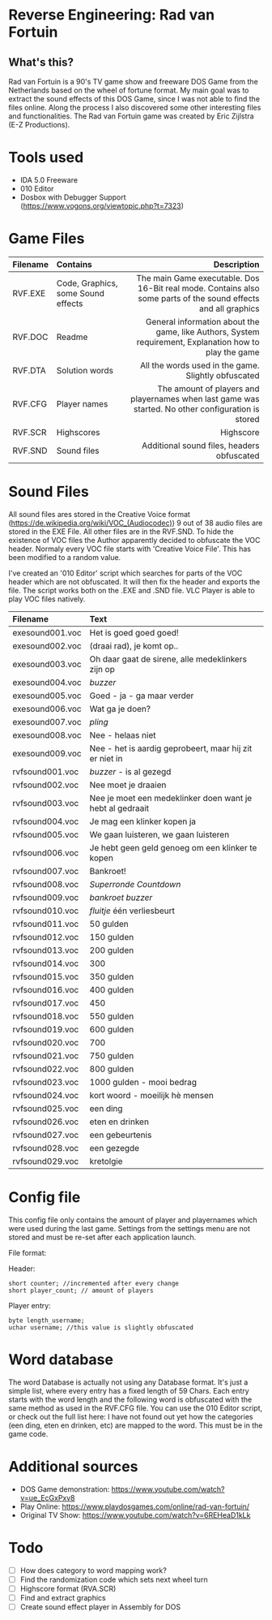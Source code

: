 # Reverse Engineering: Rad van Fortuin

## What's this?

Rad van Fortuin is a 90's TV game show and freeware DOS Game from the Netherlands based on the wheel of fortune format.
My main goal was to extract the sound effects of this DOS Game, since I was not able to find the files online.
Along the process I also discovered some other interesting files and functionalities.
The Rad van Fortuin game was created by Eric Zijlstra (E-Z Productions).

# Tools used

- IDA 5.0 Freeware
- 010 Editor
- Dosbox with Debugger Support (https://www.vogons.org/viewtopic.php?t=7323)

# Game Files

| Filename | Contains | Description |
| :------- | :------- | -------: |
| RVF.EXE | Code, Graphics, some Sound effects | The main Game executable. Dos 16-Bit real mode. Contains also some parts of the sound effects and all graphics |
| RVF.DOC | Readme| General information about the game, like Authors, System requirement, Explanation how to play the game |
| RVF.DTA | Solution words | All the words used in the game. Slightly obfuscated |
| RVF.CFG | Player names | The amount of players and playernames when last game was started. No other configuration is stored |
| RVF.SCR | Highscores | Highscore |
| RVF.SND | Sound files | Additional sound files, headers obfuscated |


# Sound Files

All sound files ares stored in the Creative Voice format (https://de.wikipedia.org/wiki/VOC_(Audiocodec))
9 out of 38 audio files are stored in the EXE File. All other files are in the RVF.SND.
To hide the existence of VOC files the Author apparently decided to obfuscate the VOC header.
Normaly every VOC file starts with 'Creative Voice File'. This has been modified to a random value.

I've created an '010 Editor' script which searches for parts of the VOC header which are not obfuscated.
It will then fix the header and exports the file. The script works both on the .EXE and .SND file.
VLC Player is able to play VOC files natively.

| Filename | Text|
| :-- | :-- |
|exesound001.voc|Het is goed goed goed!|
|exesound002.voc|(draai rad), je komt op.. |
|exesound003.voc|Oh daar gaat de sirene, alle medeklinkers zijn op|
|exesound004.voc|*buzzer*|
|exesound005.voc|Goed - ja - ga maar verder|
|exesound006.voc|Wat ga je doen?|
|exesound007.voc|*pling*|
|exesound008.voc|Nee - helaas niet|
|exesound009.voc|Nee - het is aardig geprobeert, maar hij zit er niet in|
|rvfsound001.voc|*buzzer* - is al gezegd|
|rvfsound002.voc|Nee moet je draaien
|rvfsound003.voc|Nee je moet een medeklinker doen want je hebt al gedraait
|rvfsound004.voc|Je mag een klinker kopen ja
|rvfsound005.voc|We gaan luisteren, we gaan luisteren
|rvfsound006.voc|Je hebt geen geld genoeg om een klinker te kopen
|rvfsound007.voc|Bankroet!
|rvfsound008.voc|*Superronde Countdown*
|rvfsound009.voc|*bankroet buzzer*
|rvfsound010.voc|*fluitje* één verliesbeurt
|rvfsound011.voc|50 gulden
|rvfsound012.voc|150 gulden
|rvfsound013.voc|200 gulden
|rvfsound014.voc|300
|rvfsound015.voc|350 gulden
|rvfsound016.voc|400 gulden
|rvfsound017.voc|450
|rvfsound018.voc|550 gulden
|rvfsound019.voc|600 gulden
|rvfsound020.voc|700
|rvfsound021.voc|750 gulden
|rvfsound022.voc|800 gulden
|rvfsound023.voc|1000 gulden - mooi bedrag
|rvfsound024.voc|kort woord - moeilijk hè mensen
|rvfsound025.voc|een ding
|rvfsound026.voc|eten en drinken
|rvfsound027.voc|een gebeurtenis
|rvfsound028.voc|een gezegde
|rvfsound029.voc|kretolgie

# Config file

This config file only contains the amount of player and playernames which were used during the last game.
Settings from the settings menu are not stored and must be re-set after each application launch.

File format:

Header:
````
short counter; //incremented after every change
short player_count; // amount of players 
````

Player entry:
````
byte length_username;
uchar username; //this value is slightly obfuscated
````

# Word database

The word Database is actually not using any Database format. It's just a simple list, where every entry has a fixed length of 59 Chars.
Each entry starts with the word length and the following word is obfuscated with the same method as used in the RVF.CFG file.
You can use the 010 Editor script, or check out the full list here: 
I have not found out yet how the categories (een ding, eten en drinken, etc) are mapped to the word. This must be in the game code.

# Additional sources

- DOS Game demonstration: https://www.youtube.com/watch?v=ue_EcGxPxv8
- Play Online: https://www.playdosgames.com/online/rad-van-fortuin/
- Original TV Show: https://www.youtube.com/watch?v=6REHeaD1kLk


# Todo

- [ ] How does category to word mapping work?
- [ ] Find the randomization code which sets next wheel turn
- [ ] Highscore format (RVA.SCR)
- [ ] Find and extract graphics
- [ ] Create sound effect player in Assembly for DOS
